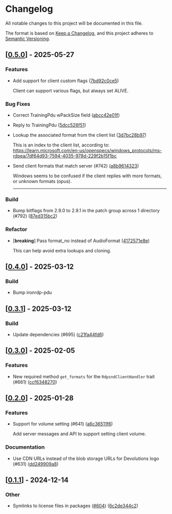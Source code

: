 # Changelog

All notable changes to this project will be documented in this file.

The format is based on [Keep a Changelog](https://keepachangelog.com/en/1.0.0/),
and this project adheres to [Semantic Versioning](https://semver.org/spec/v2.0.0.html).


## [[0.5.0](https://github.com/Devolutions/IronRDP/compare/ironrdp-rdpsnd-v0.4.0...ironrdp-rdpsnd-v0.5.0)] - 2025-05-27

### <!-- 1 -->Features

- Add support for client custom flags ([7bd92c0ce5](https://github.com/Devolutions/IronRDP/commit/7bd92c0ce5c686fe18c062b7edfeed46a709fc23)) 

  Client can support various flags, but always set ALIVE.

### <!-- 4 -->Bug Fixes

- Correct TrainingPdu wPackSize field ([abcc42e01f](https://github.com/Devolutions/IronRDP/commit/abcc42e01fda3ce9c8e1739524e0fc73b8778d83)) 

- Reply to TrainingPdu ([5dcc526f51](https://github.com/Devolutions/IronRDP/commit/5dcc526f513e8083ff335cad3cc80d2effeb7265)) 

- Lookup the associated format from the client list ([3d7bc28b97](https://github.com/Devolutions/IronRDP/commit/3d7bc28b9764b1f37b038bb2fbb676ec464ee5ee)) 

  This is an index to the client list, according to:
  https://learn.microsoft.com/en-us/openspecs/windows_protocols/ms-rdpea/7df64d93-7594-4035-978d-229f2b15f1bc

- Send client formats that match server (#742) ([a8b9614323](https://github.com/Devolutions/IronRDP/commit/a8b96143236ad457b5241f6a2f8acfaf969472b6)) 

  Windows seems to be confused if the client replies with more formats, or
  unknown formats (opus).
  
  ---------

### <!-- 7 -->Build

- Bump bitflags from 2.9.0 to 2.9.1 in the patch group across 1 directory (#792) ([87ed315bc2](https://github.com/Devolutions/IronRDP/commit/87ed315bc28fdd2dcfea89b052fa620a7e346e5a)) 

### Refactor

- [**breaking**] Pass format_no instead of AudioFormat ([4172571e8e](https://github.com/Devolutions/IronRDP/commit/4172571e8e061a6a120643393881b5e37f1e61ab)) 

  This can help avoid extra lookups and cloning.



## [[0.4.0](https://github.com/Devolutions/IronRDP/compare/ironrdp-rdpsnd-v0.3.1...ironrdp-rdpsnd-v0.4.0)] - 2025-03-12

### <!-- 7 -->Build

- Bump ironrdp-pdu

## [[0.3.1](https://github.com/Devolutions/IronRDP/compare/ironrdp-rdpsnd-v0.3.0...ironrdp-rdpsnd-v0.3.1)] - 2025-03-12

### <!-- 7 -->Build

- Update dependencies (#695) ([c21fa44fd6](https://github.com/Devolutions/IronRDP/commit/c21fa44fd6f3c6a6b74788ff68e83133c1314caa)) 


## [[0.3.0](https://github.com/Devolutions/IronRDP/compare/ironrdp-rdpsnd-v0.2.0...ironrdp-rdpsnd-v0.3.0)] - 2025-02-05

### <!-- 1 -->Features

- New required method `get_formats` for the `RdpsndClientHandler` trait (#661) ([ccf6348270](https://github.com/Devolutions/IronRDP/commit/ccf63482706ecfbbdc6038028ea2ee086d0e3640)) 



## [[0.2.0](https://github.com/Devolutions/IronRDP/compare/ironrdp-rdpsnd-v0.1.1...ironrdp-rdpsnd-v0.2.0)] - 2025-01-28

### <!-- 1 -->Features

- Support for volume setting (#641) ([a6c36511f6](https://github.com/Devolutions/IronRDP/commit/a6c36511f6584f67b8c6e795c34d5007ec2b24a4)) 

  Add server messages and API to support setting client volume.

### <!-- 6 -->Documentation

- Use CDN URLs instead of the blob storage URLs for Devolutions logo (#631) ([dd249909a8](https://github.com/Devolutions/IronRDP/commit/dd249909a894004d4f728d30b3a4aa77a0f8193b)) 



## [[0.1.1](https://github.com/Devolutions/IronRDP/compare/ironrdp-rdpsnd-v0.1.0...ironrdp-rdpsnd-v0.1.1)] - 2024-12-14

### Other

- Symlinks to license files in packages ([#604](https://github.com/Devolutions/IronRDP/pull/604)) ([6c2de344c2](https://github.com/Devolutions/IronRDP/commit/6c2de344c2dd93ce9621834e0497ed7c3bfaf91a)) 
